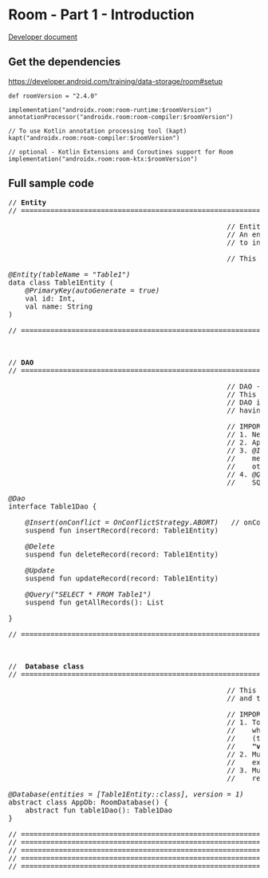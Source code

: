 # Room - Part 1 - Introduction

[Developer document](https://developer.android.com/training/data-storage/room)  

## Get the dependencies
https://developer.android.com/training/data-storage/room#setup
```
def roomVersion = "2.4.0"

implementation("androidx.room:room-runtime:$roomVersion")
annotationProcessor("androidx.room:room-compiler:$roomVersion")

// To use Kotlin annotation processing tool (kapt)
kapt("androidx.room:room-compiler:$roomVersion")

// optional - Kotlin Extensions and Coroutines support for Room
implementation("androidx.room:room-ktx:$roomVersion")
```

## Full sample code

<pre>
// <b>Entity</b>
// ===================================================================================

                                                    // Entity defines table inside the database.
                                                    // An entity data class can be used to refer
                                                    // to individual entries (row) in the table.
                                                    
                                                    // This is similar to model class.

<i>@Entity(tableName = "Table1")</i>
data class Table1Entity (
    <i>@PrimaryKey(autoGenerate = true)</i>
    val id: Int,
    val name: String
)

// ===================================================================================



// <b>DAO</b>
// ===================================================================================

                                                    // DAO - Data Access Objects
                                                    // This is not an object though.
                                                    // DAO is an interface,
                                                    // having methods for operations on table.
                                                    
                                                    // IMPORTANT!
                                                    // 1. Needs to be anotated with <i>@Dao</i>
                                                    // 2. Appropriate annotation.
                                                    // 3. <i>@Insert, @Delete, @Update</i>
                                                    //    methods cannot have any other argument 
                                                    //    other than type of the table entity.
                                                    // 4. <i>@Query</i> - needs to have an 
                                                    //    SQL query statement.

<i>@Dao</i>
interface Table1Dao {

    <i>@Insert(onConflict = OnConflictStrategy.ABORT)</i>   // onConflit optional. Default - ABORT
    suspend fun insertRecord(record: Table1Entity)

    <i>@Delete</i>
    suspend fun deleteRecord(record: Table1Entity)

    <i>@Update</i>
    suspend fun updateRecord(record: Table1Entity)

    <i>@Query("SELECT * FROM Table1")</i>
    suspend fun getAllRecords(): List<Table1Entity>

}

// ===================================================================================



// <b> Database class</b>
// ===================================================================================

                                                    // This "connects" the entity data class
                                                    // and the DAO interface.
                                                    
                                                    // IMPORTANT!
                                                    // 1. To be annotated with <i>@Database</i>,
                                                    //    which takes input of array of entities,
                                                    //    (thus it knows the table schemas).
                                                    //    <b>"version" is also mandatory.</b>
                                                    // 2. Must be <b>abstract</b> class, 
                                                    //    extending "RoomDatabase" class.
                                                    // 3. Must have abstract functions with 
                                                    //    return type as DAO interface.

<i>@Database(entities = [Table1Entity::class], version = 1)</i>
abstract class AppDb: RoomDatabase() {
    abstract fun table1Dao(): Table1Dao
}

// ===================================================================================
// ===================================================================================
// ===================================================================================
// ===================================================================================
// ===================================================================================






































</pre>

